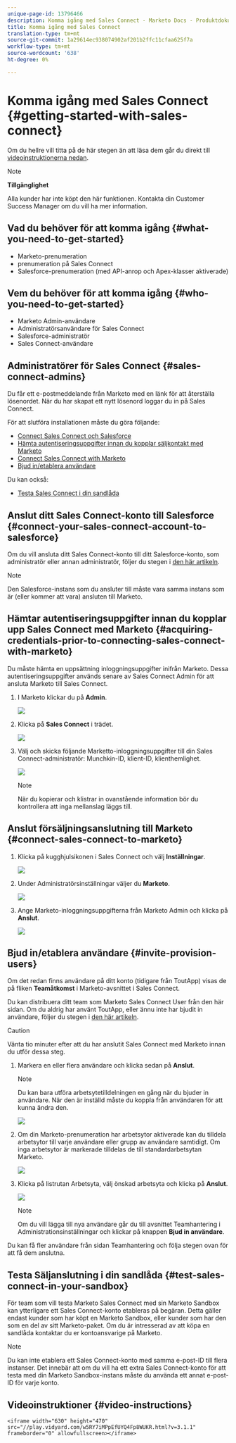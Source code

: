 ```yaml
---
unique-page-id: 13796466
description: Komma igång med Sales Connect - Marketo Docs - Produktdokumentation
title: Komma igång med Sales Connect
translation-type: tm+mt
source-git-commit: 1a29614ec938074902af201b2ffc11cfaa625f7a
workflow-type: tm+mt
source-wordcount: '638'
ht-degree: 0%

---
```



# Komma igång med Sales Connect {#getting-started-with-sales-connect}

Om du hellre vill titta på de här stegen än att läsa dem går du direkt till [videoinstruktionerna nedan](#video).

>[!NOTE]
>
>**Tillgänglighet**
>
>Alla kunder har inte köpt den här funktionen. Kontakta din Customer Success Manager om du vill ha mer information.

## Vad du behöver för att komma igång {#what-you-need-to-get-started}

* Marketo-prenumeration
* prenumeration på Sales Connect
* Salesforce-prenumeration (med API-anrop och Apex-klasser aktiverade)

## Vem du behöver för att komma igång {#who-you-need-to-get-started}

* Marketo Admin-användare
* Administratörsanvändare för Sales Connect
* Salesforce-administratör
* Sales Connect-användare

## Administratörer för Sales Connect {#sales-connect-admins}

Du får ett e-postmeddelande från Marketo med en länk för att återställa lösenordet. När du har skapat ett nytt lösenord loggar du in på Sales Connect.

För att slutföra installationen måste du göra följande:

* [Connect Sales Connect och Salesforce](#sfdc)
* [Hämta autentiseringsuppgifter innan du kopplar säljkontakt med Marketo](#acquire)
* [Connect Sales Connect with Marketo](#mkto)
* [Bjud in/etablera användare](#IPU)

Du kan också:

* [Testa Sales Connect i din sandlåda](#sandbox)

## Anslut ditt Sales Connect-konto till Salesforce {#connect-your-sales-connect-account-to-salesforce}

Om du vill ansluta ditt Sales Connect-konto till ditt Salesforce-konto, som administratör eller annan administratör, följer du stegen i [den här artikeln](http://docs.marketo.com/x/JwDb).

>[!NOTE]
>
>Den Salesforce-instans som du ansluter till måste vara samma instans som är (eller kommer att vara) ansluten till Marketo.

## Hämtar autentiseringsuppgifter innan du kopplar upp Sales Connect med Marketo {#acquiring-credentials-prior-to-connecting-sales-connect-with-marketo}

Du måste hämta en uppsättning inloggningsuppgifter inifrån Marketo. Dessa autentiseringsuppgifter används senare av Sales Connect Admin för att ansluta Marketo till Sales Connect.

1. I Marketo klickar du på **Admin**.

   ![](assets/one.png)

1. Klicka på **Sales Connect** i trädet.

   ![](assets/two.png)

1. Välj och skicka följande Marketto-inloggningsuppgifter till din Sales Connect-administratör: Munchkin-ID, klient-ID, klienthemlighet.

   ![](assets/3.jpg)

   >[!NOTE]
   >
   >När du kopierar och klistrar in ovanstående information bör du kontrollera att inga mellanslag läggs till.

## Anslut försäljningsanslutning till Marketo {#connect-sales-connect-to-marketo}

1. Klicka på kugghjulsikonen i Sales Connect och välj **Inställningar**.

   ![](assets/four.png)

1. Under Administratörsinställningar väljer du **Marketo**.

   ![](assets/eight.png)

1. Ange Marketo-inloggningsuppgifterna från Marketo Admin och klicka på **Anslut**.

   ![](assets/credentials.png)

## Bjud in/etablera användare {#invite-provision-users}

Om det redan finns användare på ditt konto (tidigare från ToutApp) visas de på fliken **Teamåtkomst** i Marketo-avsnittet i Sales Connect.

Du kan distribuera ditt team som Marketo Sales Connect User från den här sidan. Om du aldrig har använt ToutApp, eller ännu inte har bjudit in användare, följer du stegen i [den här artikeln](http://docs.marketo.com/display/TOUT/Invite+Team+Members).

>[!CAUTION]
>
>Vänta tio minuter efter att du har anslutit Sales Connect med Marketo innan du utför dessa steg.

1. Markera en eller flera användare och klicka sedan på **Anslut**.

   >[!NOTE]
   >
   >Du kan bara utföra arbetsytetilldelningen en gång när du bjuder in användare. När den är inställd måste du koppla från användaren för att kunna ändra den.

   ![](assets/users.png)

1. Om din Marketo-prenumeration har arbetsytor aktiverade kan du tilldela arbetsytor till varje användare eller grupp av användare samtidigt. Om inga arbetsytor är markerade tilldelas de till standardarbetsytan Marketo.

   ![](assets/nine.jpg)

1. Klicka på listrutan Arbetsyta, välj önskad arbetsyta och klicka på **Anslut**.

   ![](assets/ten.png)

   >[!NOTE]
   >
   >Om du vill lägga till nya användare går du till avsnittet Teamhantering i Administrationsinställningar och klickar på knappen **Bjud in användare**.

Du kan få fler användare från sidan Teamhantering och följa stegen ovan för att få dem anslutna.

## Testa Säljanslutning i din sandlåda {#test-sales-connect-in-your-sandbox}

För team som vill testa Marketo Sales Connect med sin Marketo Sandbox kan ytterligare ett Sales Connect-konto etableras på begäran. Detta gäller endast kunder som har köpt en Marketo Sandbox, eller kunder som har den som en del av sitt Marketo-paket. Om du är intresserad av att köpa en sandlåda kontaktar du er kontoansvarige på Marketo.

>[!NOTE]
>
>Du kan inte etablera ett Sales Connect-konto med samma e-post-ID till flera instanser. Det innebär att om du vill ha ett extra Sales Connect-konto för att testa med din Marketo Sandbox-instans måste du använda ett annat e-post-ID för varje konto.

## Videoinstruktioner {#video-instructions}

`<iframe width="630" height="470" src="//play.vidyard.com/w5RY7iMPpEfUYQ4Fp8WUKR.html?v=3.1.1" frameborder="0" allowfullscreen></iframe>`
